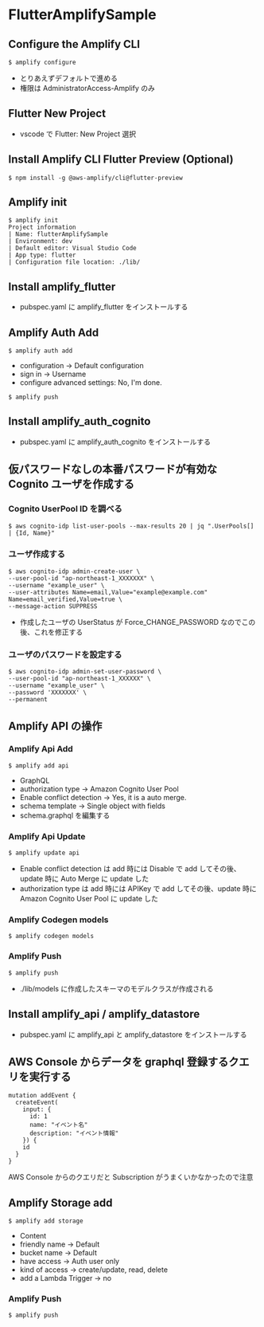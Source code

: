 # FlutterAmplifySample

## Configure the Amplify CLI

```
$ amplify configure
```

- とりあえずデフォルトで進める
- 権限は AdministratorAccess-Amplify のみ

## Flutter New Project

- vscode で Flutter: New Project 選択

## Install Amplify CLI Flutter Preview (Optional)

```
$ npm install -g @aws-amplify/cli@flutter-preview
```

## Amplify init

```
$ amplify init
Project information
| Name: flutterAmplifySample
| Environment: dev
| Default editor: Visual Studio Code
| App type: flutter
| Configuration file location: ./lib/
```

## Install amplify_flutter

- pubspec.yaml に amplify_flutter をインストールする

## Amplify Auth Add

```
$ amplify auth add
```

- configuration -> Default configuration
- sign in -> Username
- configure advanced settings: No, I'm done.

```
$ amplify push
```

## Install amplify_auth_cognito

- pubspec.yaml に amplify_auth_cognito をインストールする

## 仮パスワードなしの本番パスワードが有効な Cognito ユーザを作成する

### Cognito UserPool ID を調べる

```
$ aws cognito-idp list-user-pools --max-results 20 | jq ".UserPools[] | {Id, Name}"
```

### ユーザ作成する

```
$ aws cognito-idp admin-create-user \
--user-pool-id "ap-northeast-1_XXXXXXX" \
--username "example_user" \
--user-attributes Name=email,Value="example@example.com" Name=email_verified,Value=true \
--message-action SUPPRESS
```

- 作成したユーザの UserStatus が Force_CHANGE_PASSWORD なのでこの後、これを修正する

### ユーザのパスワードを設定する

```
$ aws cognito-idp admin-set-user-password \
--user-pool-id "ap-northeast-1_XXXXXX" \
--username "example_user" \
--password 'XXXXXXX' \
--permanent
```

## Amplify API の操作

### Amplify Api Add

```
$ amplify add api
```

- GraphQL
- authorization type -> Amazon Cognito User Pool
- Enable conflict detection -> Yes, it is a auto merge.
- schema template -> Single object with fields
- schema.graphql を編集する

### Amplify Api Update

```
$ amplify update api
```

- Enable conflict detection は add 時には Disable で add してその後、update 時に Auto Merge に update した
- authorization type は add 時には APIKey で add してその後、update 時に Amazon Cognito User Pool に update した

### Amplify Codegen models

```
$ amplify codegen models
```

### Amplify Push

```
$ amplify push
```

- ./lib/models に作成したスキーマのモデルクラスが作成される

## Install amplify_api / amplify_datastore

- pubspec.yaml に amplify_api と amplify_datastore をインストールする

## AWS Console からデータを graphql 登録するクエリを実行する

```
mutation addEvent {
  createEvent(
    input: {
      id: 1
      name: "イベント名"
      description: "イベント情報"
    }) {
    id
  }
}
```

AWS Console からのクエリだと Subscription がうまくいかなかったので注意

## Amplify Storage add

```
$ amplify add storage
```

- Content
- friendly name -> Default
- bucket name -> Default
- have access -> Auth user only
- kind of access -> create/update, read, delete
- add a Lambda Trigger -> no

### Amplify Push

```
$ amplify push
```
